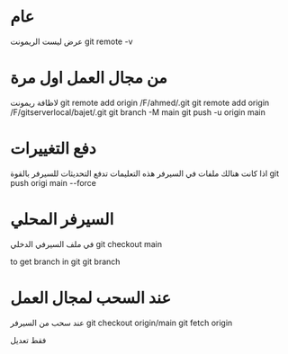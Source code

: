 # عام
عرض ليست الريمونت
git remote -v

# من مجال العمل اول مرة
لاظافة ريمونت
git remote add origin  /F/ahmed/.git
git remote add origin  /F/gitserverlocal/bajet/.git
git branch -M main
git push -u origin main

# دفع التغييرات 
اذا كانت هنالك ملفات في السيرفر هذه التعليمات تدفع التحديثات للسيرفر بالقوة
git push origi main --force   

# السيرفر المحلي
في ملف السيرفي الدخلي 
git checkout main

to get branch in git
git branch


# عند السحب لمجال العمل
عند سحب من السيرفر
git checkout origin/main
git fetch origin 


فقط تعديل